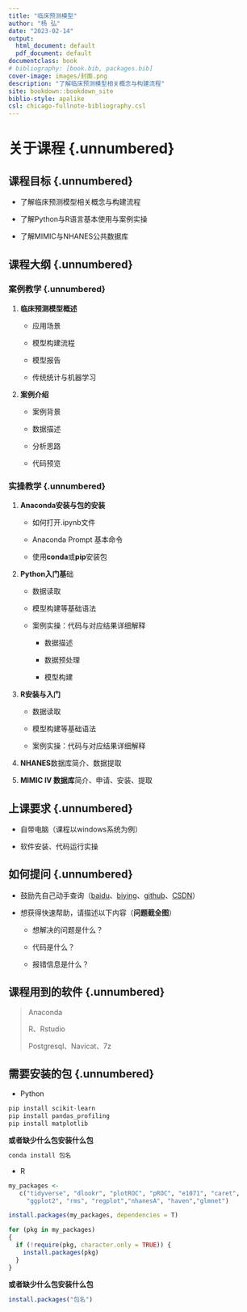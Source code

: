 ```yaml
---
title: "临床预测模型"
author: "杨 弘"
date: "2023-02-14"
output:
  html_document: default
  pdf_document: default
documentclass: book
# bibliography: [book.bib, packages.bib]
cover-image: images/封面.png
description: "了解临床预测模型相关概念与构建流程"
site: bookdown::bookdown_site
biblio-style: apalike
csl: chicago-fullnote-bibliography.csl
---
```




# 关于课程 {.unnumbered}

## **课程目标** {.unnumbered}

-   了解临床预测模型相关概念与构建流程

-   了解Python与R语言基本使用与案例实操

-   了解MIMIC与NHANES公共数据库

## **课程大纲** {.unnumbered}

### **案例教学** {.unnumbered}

1.  **临床预测模型概述**
    -   应用场景

    -   模型构建流程

    -   模型报告

    -   传统统计与机器学习
2.  **案例介绍**
    -   案例背景

    -   数据描述

    -   分析思路

    -   代码预览

### **实操教学** {.unnumbered}

1.  **Anaconda安装与包的安装**

    -   如何打开.ipynb文件

    -   Anaconda Prompt 基本命令

    -   使用**conda**或**pip**安装包

2.  **Python入门基**础

    -   数据读取

    -   模型构建等基础语法

    -   案例实操：代码与对应结果详细解释

        -   数据描述

        -   数据预处理

        -   模型构建

3.  **R安装与入门**

    -   数据读取

    -   模型构建等基础语法

    -   案例实操：代码与对应结果详细解释

4.  **NHANES**数据库简介、数据提取

5.  **MIMIC IV 数据库**简介、申请、安装、提取

## **上课要求** {.unnumbered}

-   自带电脑（课程以windows系统为例）

-   软件安装、代码运行实操

## **如何提问** {.unnumbered}

-   鼓励先自己动手查询（[baidu](www.baidu.com)、[biying](https://cn.bing.com/)、[github](https://github.com/)、[CSDN](https://www.csdn.net/)）

-   想获得快速帮助，请描述以下内容（**问题截全图**）

    -   想解决的问题是什么？

    -   代码是什么？

    -   报错信息是什么？

## **课程用到的软件** {.unnumbered}

> Anaconda
>
> R、Rstudio
>
> Postgresql、Navicat、7z

## **需要安装的包** {.unnumbered}

-   Python


```python
pip install scikit-learn
pip install pandas_profiling
pip install matplotlib
```

**或者缺少什么包安装什么包**


```python
conda install 包名
```

-   R


```r
my_packages <- 
   c("tidyverse", "dlookr", "plotROC", "pROC", "e1071", "caret",
     "ggplot2", "rms", "regplot","nhanesA", "haven","glmnet")
```


```r
install.packages(my_packages, dependencies = T)

for (pkg in my_packages)
{
  if (!require(pkg, character.only = TRUE)) {
    install.packages(pkg)
  }
}
```

**或者缺少什么包安装什么包**


```r
install.packages("包名")
```
